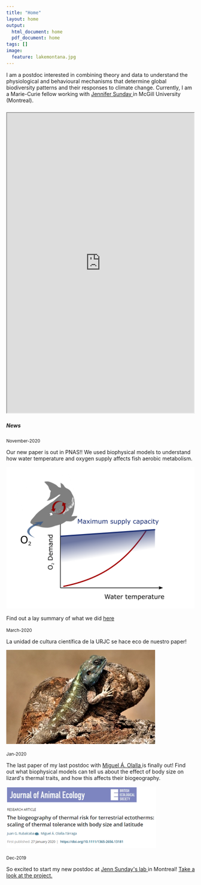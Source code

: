 ```yaml
---
title: "Home"
layout: home
output:
  html_document: home
  pdf_document: home
tags: []
image:
  feature: lakemontana.jpg
---
```

I am a postdoc interested in combining theory and data to understand the physiological and behavioural mechanisms that determine global biodiversity patterns and their responses to climate change. Currently, I am a Marie-Curie fellow working with <a href="http://jennsunday.weebly.com/"> Jennifer Sunday </a> in McGill University (Montreal).

<div class="grid">
    <div class="column12">
       <div class="content">
           <h5></h5>
       <iframe style="width: 500px; height: 800px;" src="https://jrubalcaba.github.io/twitter-embed/" width="300" height="150"></iframe>
       </div>
    </div>
    <div class="column12">
       <div class="content">
          <h5>News</h5>   
          <!---><!--->
          <small>November-2020</small>
           <p> Our new paper is out in PNAS!! We used biophysical models to understand how water temperature and oxygen supply affects fish aerobic metabolism.</p>
           <p> <a href="https://doi.org/10.1073/pnas.2003292117"> <img src="/images/news/fig PNAS media.png"/> </a> </p>
           <p> Find out a lay summary of what we did <a href="https://doi.org/10.1073/pnas.2003292117"> here </a> </p>
          <!---><!--->  
          <small>March-2020</small>
           <p> La unidad de cultura científica de la URJC se hace eco de nuestro paper! </p>
           <p> <a href="https://www.urjc.es/todas-las-noticias-de-actualidad/5109-el-cambio-climatico-amenaza-la-supervivencia-de-lagartos-de-mayor-tamano"> <img src="/images/posts/lizard2.jpg"/> </a> </p>
          <!---><!--->   
            <small>Jan-2020</small>
            <p>The last paper of my last postdoc with <a href="http://olallalab.com/"> Miguel Á. Olalla </a> is finally out! Find out what biophysical models can tell us about the effect of body size on lizard's thermal traits, and how this affects their biogeography.</p>
          <p><a href="https://besjournals.onlinelibrary.wiley.com/doi/abs/10.1111/1365-2656.13181">
            <img width="400px" src="/images/news/rubalcaba&olalla_tarraga2020.png"></a></p>
            <!---><!--->
           <small>Dec-2019</small>
           <p>So excited to start my new postdoc at <a href="http://jennsunday.weebly.com/"> Jenn Sunday's lab </a> in Montreal! <a href="/research"> Take a look at the project. </a>
         </p>
    </div>
</div>
